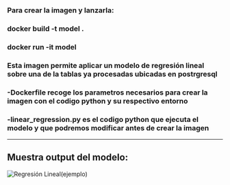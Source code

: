 
### Para crear la imagen y lanzarla:
### docker build -t model .
### docker run -it model

### Esta imagen permite aplicar un modelo de regresión lineal sobre una de la tablas ya procesadas ubicadas en postrgresql
### -Dockerfile recoge los parametros necesarios para crear la imagen con el codigo python y su respectivo entorno
### -linear_regression.py es el codigo python que ejecuta el modelo y que podremos modificar antes de crear la imagen 

_________________________________________________________________________________________________________________________________________________________________________

## Muestra output del modelo:

![Regresión Lineal(ejemplo)](https://github.com/DiegoSM1998/MineriaMultiagentesAGRO/blob/main/SistemaDocker/modelo/Regresi%C3%B3n%20lineal.png)
